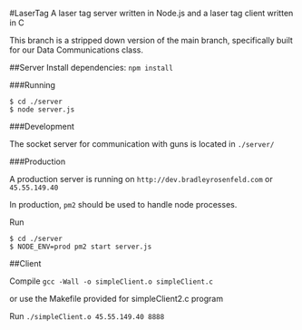 #LaserTag
A laser tag server written in Node.js and a laser tag client written in C

This branch is a stripped down version of the main branch, specifically built for our Data Communications class.

##Server
Install dependencies: `npm install`


###Running


```
$ cd ./server
$ node server.js
```


###Development

The socket server for communication with guns is located in `./server/`


###Production

A production server is running on `http://dev.bradleyrosenfeld.com` or `45.55.149.40`

In production, `pm2` should be used to handle node processes.

Run
```
$ cd ./server
$ NODE_ENV=prod pm2 start server.js
```

##Client

Compile `gcc -Wall -o simpleClient.o simpleClient.c`

or use the Makefile provided for simpleClient2.c program

Run `./simpleClient.o 45.55.149.40 8888`
